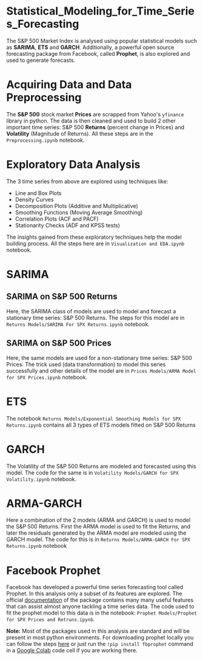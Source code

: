# Statistical_Modeling_for_Time_Series_Forecasting
The S&amp;P 500 Market Index is analysed using popular statistical models such as **SARIMA**, **ETS** and **GARCH**. Additionally, a powerful open source forecasting package from Facebook, called **Prophet**, is also explored and used to generate forecasts.

# Acquiring Data and Data Preprocessing
The **S&amp;P 500** stock market **Prices** are scrapped from Yahoo's `yfinance` library in python. The data is then cleaned and used to build 2 other important time series: S&amp;P 500 **Returns** (percent change in Prices) and **Volatility** (Magnitude of Returns). All these steps are in the `Preprocessing.ipynb` notebook.

# Exploratory Data Analysis
The 3 time series from above are explored using techniques like:
- Line and Box Plots
- Density Curves
- Decomposition Plots (Additive and Multiplicative)
- Smoothing Functions (Moving Average Smoothing)
- Correlation Plots (ACF and PACF)
- Stationarity Checks (ADF and KPSS tests)

The insights gained from these exploratory techniques help the model building process. All the steps here are in `Visualization and EDA.ipynb` notebook.

# SARIMA
## SARIMA on S&amp;P 500 Returns
Here, the SARIMA class of models are used to model and forecast a stationary time series: S&amp;P 500 Returns. The steps for this model are in `Returns Models/SARIMA For SPX Returns.ipynb` notebook.

## SARIMA on S&amp;P 500 Prices
Here, the same models are used for a non-stationary time series: S&amp;P 500 Prices. The trick used (data transformation) to model this series successfully and other details of the model are in `Prices Models/ARMA Model for SPX Prices.ipynb` notebook.

# ETS
The notebook `Returns Models/Exponential Smoothing Models for SPX Returns.ipynb` contains all 3 types of ETS models fitted on S&amp;P 500 Returns

# GARCH
The Volatility of the S&amp;P 500 Returns are modeled and forecasted using this model. The code for the same is in `Volatility Models/GARCH for SPX Volatility.ipynb` notebook.

# ARMA-GARCH
Here a combination of the 2 models (ARMA and GARCH) is used to model the S&amp;P 500 Returns. First the ARMA model is used to fit the Returns, and later the residuals generated by the ARMA model are modeled using the GARCH model. The code for this is in `Returns Models/ARMA-GARCH For SPX Returns.ipynb` notebook

# Facebook Prophet
Facebook has developed a powerful time series forecasting tool called Prophet. In this analysis only a subset of its features are explored. The official [documentation](https://facebook.github.io/prophet/docs/quick_start.html) of the package contains many many useful features that can assist almost anyone tackling a time series data. The code used to fit the prophet model to this data is in the notebook: `Prophet Models/Prophet for SPX Prices and Retruns.ipynb`.

**Note:** Most of the packages used in this analysis are standard and will be present in most python environments. For downloading prophet locally you can follow the steps [here](https://facebook.github.io/prophet/docs/installation.html#python) or just run the `!pip install fbprophet` command in a [Google Colab](https://colab.research.google.com/notebooks/intro.ipynb#recent=true) code cell if you are working there. 
